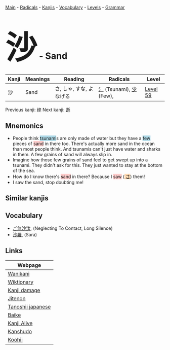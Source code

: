 <style> bigfont {font-size: 100px}</style>
[Main](../README.md) -
[Radicals](../radicals.md) -
[Kanjis](../kanjis.md) -
[Vocabulary](../vocabulary.md) -
[Levels](../levels.md) -
[Grammar](../grammar.md)
# <bigfont> 沙</bigfont> - Sand 

| Kanji | Meanings | Reading | Radicals | Level |
| --- | --- | --- | --- | --- |
| 沙 | Sand | さ, しゃ, すな, よなげる | [氵](../radicals/氵.md) (Tsunami), [少](../radicals/少.md) (Few),  | [Level 59](../levels/wk_level59.md) |

Previous kanji: [梓](梓.md) Next kanji: [逝](逝.md) 

## Mnemonics
 * People think <span style="background-color:#ADD8E6"> tsunami</span>s are only made of water but they have a <span style="background-color:#ADD8E6"> few</span> pieces of <span style="background-color:#ffcccb"> sand</span> in there too. There's actually more sand in the ocean than most people think. And tsunamis can't just have water and sharks in them. A few grains of sand will always slip in.
* Imagine how those few grains of sand feel to get swept up into a tsunami. They didn't ask for this. They just wanted to stay at the bottom of the sea.
* How do I know there's <span style="background-color:#ffcccb"> sand</span> in there? Because I <span style="background-color:#ffcccb"> saw</span> (<span style="background-color:#fed8b1"> [さ](https://jisho.org/search/さ)</span>) them! 
* I saw the sand, stop doubting me!


## Similar kanjis
 


## Vocabulary
 * [ご無沙汰](../vocabulary/沙.md), (Neglecting To Contact, Long Silence)
* [沙羅](../vocabulary/沙.md), (Sara)



## Links 

| Webpage |
| --- |
| [Wanikani          ](https://www.wanikani.com/kanji/沙) |
| [Wiktionary        ](https://en.wiktionary.org/wiki/沙) |
| [Kanji damage      ](http://www.kanjidamage.com/kanji/search?utf8=✓&q=沙) |
| [Jitenon           ](https://jitenon.com/kanji/沙) |
| [Tanoshii japanese ](https://www.tanoshiijapanese.com/dictionary/kanji.cfm?k=沙) |
| [Baike             ](https://baike.baidu.com/item/沙) |
| [Kanji Alive       ](https://app.kanjialive.com/沙) |
| [Kanshudo          ](https://www.kanshudo.com/searchmn?q=沙) |
| [Koohii            ](https://kanji.koohii.com/study/kanji/沙) |
